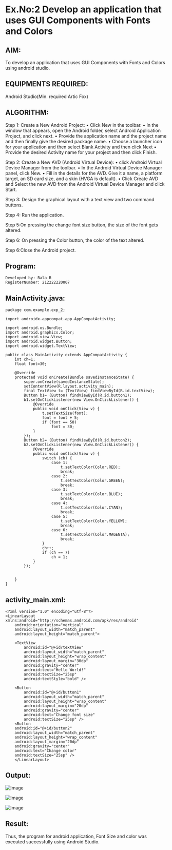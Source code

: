 # Ex.No:2 Develop an application that uses GUI Components with Fonts and Colors


## AIM:
To develop an application that uses GUI Components with Fonts and Colors using android studio.

## EQUIPMENTS REQUIRED:

Android Studio(Min. required Artic Fox)


## ALGORITHM:
Step 1: Create a New Android Project:
              • Click New in the toolbar.
              • In the window that appears, open the Android folder, select Android Application Project,
              and click next.
              • Provide the application name and the project name and then finally give the desired
              package name.
              • Choose a launcher icon for your application and then select Blank Activity and then click
              Next
              • Provide the desired Activity name for your project and then click Finish.

Step 2: Create a New AVD (Android Virtual Device):
        • click Android Virtual Device Manager from the toolbar.
        • In the Android Virtual Device Manager panel, click New.
        • Fill in the details for the AVD. Give it a name, a platform target, an SD card size, and
        a skin (HVGA is default).
        • Click Create AVD and Select the new AVD from the Android Virtual Device
        Manager and click Start.

Step 3: Design the graphical layout with a text view and two command buttons.

Step 4: Run the application.

Step 5:On pressing the change font size button, the size of the font gets altered.

Step 6: On pressing the Color button, the color of the text altered.
       
Step 6:Close the Android project. 


## Program:
```
Developed by: Bala R
RegisterNumber: 212222220007
```

## MainActivity.java:
```
package com.example.exp_2;

import androidx.appcompat.app.AppCompatActivity;

import android.os.Bundle;
import android.graphics.Color;
import android.view.View;
import android.widget.Button;
import android.widget.TextView;

public class MainActivity extends AppCompatActivity {
    int ch=1;
    float font=30;

    @Override
    protected void onCreate(Bundle savedInstanceState) {
        super.onCreate(savedInstanceState);
        setContentView(R.layout.activity_main);
        final TextView t= (TextView) findViewById(R.id.textView);
        Button b1= (Button) findViewById(R.id.button1);
        b1.setOnClickListener(new View.OnClickListener() {
            @Override
            public void onClick(View v) {
                t.setTextSize(font);
                font = font + 5;
                if (font == 50)
                    font = 30;
            }
        });
        Button b2= (Button) findViewById(R.id.button2);
        b2.setOnClickListener(new View.OnClickListener() {
            @Override
            public void onClick(View v) {
                switch (ch) {
                    case 1:
                        t.setTextColor(Color.RED);
                        break;
                    case 2:
                        t.setTextColor(Color.GREEN);
                        break;
                    case 3:
                        t.setTextColor(Color.BLUE);
                        break;
                    case 4:
                        t.setTextColor(Color.CYAN);
                        break;
                    case 5:
                        t.setTextColor(Color.YELLOW);
                        break;
                    case 6:
                        t.setTextColor(Color.MAGENTA);
                        break;
                }
                ch++;
                if (ch == 7)
                    ch = 1;
            }
        });


    }
}
```

## activity_main.xml:
```
<?xml version="1.0" encoding="utf-8"?>
<LinearLayout xmlns:android="http://schemas.android.com/apk/res/android"
    android:orientation="vertical"
    android:layout_width="match_parent"
    android:layout_height="match_parent">

    <TextView
        android:id="@+id/textView"
        android:layout_width="match_parent"
        android:layout_height="wrap_content"
        android:layout_margin="30dp"
        android:gravity="center"
        android:text="Hello World!"
        android:textSize="25sp"
        android:textStyle="bold" />

    <Button
        android:id="@+id/button1"
        android:layout_width="match_parent"
        android:layout_height="wrap_content"
        android:layout_margin="20dp"
        android:gravity="center"
        android:text="Change font size"
        android:textSize="25sp" />
    <Button
    android:id="@+id/button2"
    android:layout_width="match_parent"
    android:layout_height="wrap_content"
    android:layout_margin="20dp"
    android:gravity="center"
    android:text="Change color"
    android:textSize="25sp" />
    </LinearLayout>
```

## Output:
![image](https://github.com/user-attachments/assets/c4462122-94b4-417b-9b14-a21f77424965)           

![image](https://github.com/user-attachments/assets/18ded089-316e-4287-a3c8-698eb56a0949)

![image](https://github.com/user-attachments/assets/906a5874-9f18-4483-9283-dd6aa197084a)


## Result:
Thus, the program for android application, Font Size and color was executed successfully using Android Studio.
